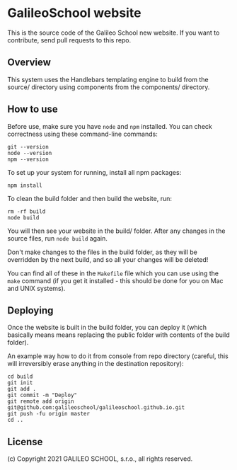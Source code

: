 # GalileoSchool website

This is the source code of the Galileo School new website. If you want to contribute, send pull requests to this repo.

## Overview

This system uses the Handlebars templating engine to build from the source/ directory using components from the components/ directory.

## How to use

Before use, make sure you have `node` and `npm` installed. You can check correctness using these command-line commands:
```
git --version
node --version
npm --version
```

To set up your system for running, install all npm packages:
```
npm install
```

To clean the build folder and then build the website, run:
```
rm -rf build
node build
```

You will then see your website in the build/ folder. After any changes in the source files, run `node build` again.

Don't make changes to the files in the build folder, as they will be overridden by the next build, and so all your changes will be deleted!

You can find all of these in the `Makefile` file which you can use using the `make` command (if you get it installed - this should be done for you on Mac and UNIX systems).

## Deploying

Once the website is built in the build folder, you can deploy it (which basically means means replacing the public folder with contents of the build folder).

An example way how to do it from console from repo directory (careful, this will irreversibly erase anything in the destination repository):
```
cd build
git init
git add .
git commit -m "Deploy"
git remote add origin git@github.com:galileoschool/galileoschool.github.io.git
git push -fu origin master
cd ..
```

## License

(c) Copyright 2021 GALILEO SCHOOL, s.r.o., all rights reserved.
